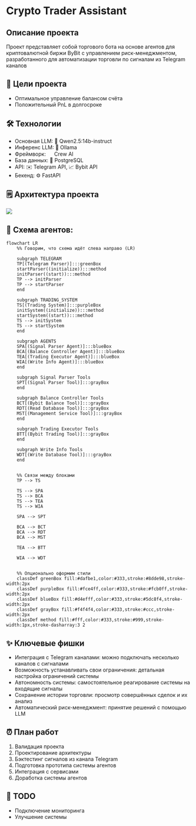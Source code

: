 # Crypto Trader Assistant

## Описание проекта 

Проект представляет собой торгового бота на основе агентов для криптовалютной биржи ByBit с управлением риск-менеджментом, разработанного для автоматизации торговли по сигналам из Telegram каналов

## 🎯 Цели проекта
- Оптимальное управление балансом счёта
- Положительный PnL в долгосроке


## 🛠 Технологии

- Основная LLM: 🧠 Qwen2.5:14b-instruct
- Инференс LLM: 🦙 Ollama
- Фреймворк:  <img src="https://i.imgur.com/0F5MqR8.png" width="15"> Crew AI
- База данных: 🐘 PostgreSQL
- API: ✉️ Telegram API, 📈 Bybit API
- Бекенд: ⚙ FastAPI

## 🗒 Архитектура проекта

<img src="https://i.imgur.com/hqNF2FD.png">

## 🤖 Схема агентов:

```mermaid
flowchart LR
    %% Говорим, что схема идёт слева направо (LR)
    
    subgraph TELEGRAM
    TP[(Telegram Parser)]:::greenBox
    startParser((initialize)):::method
    initParser((start)):::method
    TP --> initParser
    TP --> startParser
    end

    subgraph TRADING_SYSTEM
    TS[(Trading System)]:::purpleBox
    initSystem((initialize)):::method
    startSystem((start)):::method
    TS --> initSystem
    TS --> startSystem
    end

    subgraph AGENTS
    SPA[(Signal Parser Agent)]:::blueBox
    BCA[(Balance Controller Agent)]:::blueBox
    TEA[(Trading Executor Agent)]:::blueBox
    WIA[(Write Info Agent)]:::blueBox
    end

    subgraph Signal Parser Tools
    SPT[(Signal Parser Tool)]:::grayBox
    end

    subgraph Balance Controller Tools
    BCT[(Bybit Balance Tool)]:::grayBox
    RDT[(Read Database Tool)]:::grayBox
    MST[(Management Service Tool)]:::grayBox
    end

    subgraph Trading Executor Tools
    BTT[(Bybit Trading Tool)]:::grayBox
    end

    subgraph Write Info Tools
    WDT[(Write Database Tool)]:::grayBox
    end


    %% Связи между блоками
    TP --> TS

    TS --> SPA
    TS --> BCA
    TS --> TEA
    TS --> WIA

    SPA --> SPT

    BCA --> BCT
    BCA --> RDT
    BCA --> MST

    TEA --> BTT

    WIA --> WDT


    %% Опционально оформим стили
    classDef greenBox fill:#dafbe1,color:#333,stroke:#8dde98,stroke-width:2px
    classDef purpleBox fill:#fce4ff,color:#333,stroke:#fcb0ff,stroke-width:2px
    classDef blueBox fill:#d4efff,color:#333,stroke:#5dc8f4,stroke-width:2px
    classDef grayBox fill:#f4f4f4,color:#333,stroke:#ccc,stroke-width:2px
    classDef method fill:#fff,color:#333,stroke:#999,stroke-width:1px,stroke-dasharray:3 2
```

## ✨ Ключевые фишки

- Интеграция с Telegram каналами: можно подключать несколько каналов с сигналами
- Возможность устанавливать свои ограничения: детальная настройка ограничений системы
- Автономность системы: самостоятельное реагирование системы на входящие сигналы
- Сохранение истории торговли: просмотр совершённых сделок и их анализ
- Автоматический риск-менеджмент: принятие решений с помощью LLM

## ⏰ План работ

1) Валидация проекта
2) Проектирование архитектуры
3) Бэктестинг сигналов из канала Telegram
4) Подготовка прототипа системы агентов
5) Интеграция с сервисами
6) Доработка системы агентов

## 🚀 TODO
- Подключение мониторинга
- Улучшение системы
